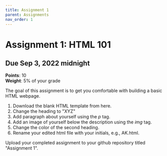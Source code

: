 ```yaml
---
title: Assignment 1
parent: Assignments
nav_order: 1
---
```


# Assignment 1: HTML 101 

## Due Sep 3, 2022 midnight
**Points**: 10 <br>
**Weight**: 5% of your grade <br>

The goal of this assignment is to get you comfortable with building a basic HTML webpage.

1. Download the blank HTML template from here.
2. Change the heading to "XYZ"
3. Add paragraph about yourself using the *p* tag.
4. Add an image of yourself below the description using the *img* tag.
5. Change the color of the second heading.
6. Rename your edited html file with your initials, e.g., AK.html.

Upload your completed assignment to your github repository titled "Assignment 1". 


